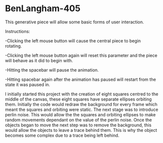 # BenLangham-405

This generative piece will allow some basic forms of user interaction.

Instructions:

-Clicking the left mouse button will cause the central piece to begin rotating.

-Clicking the left mouse button again will reset this parameter and the piece will behave as it did to begin with.

-Hitting the spacebar will pause the animation.

-Hitting spacebar again after the animation has paused will restart from the state it was paused in.

I initially started this project with the creation of eight squares centred to the middle of the canvas, these eight squares have separate ellipses orbiting them. Initially the code would redraw the background for every frame which meant the squares and orbiting were static. The next stage was to introduce perlin noise. This would allow the the squares and orbiting ellipses to make random movements dependant on the value of the perlin noise. Once the objects began to move the next step was to remove the background, this would allow the objects to leave a trace behind them. This is why the object becomes some complex due to a trace being left behind.
